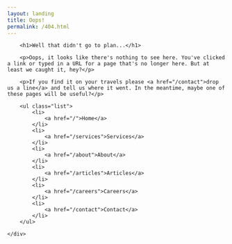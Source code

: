 ```yaml
---
layout: landing
title: Oops!
permalink: /404.html
---
```


<div class="panel content">
    <div class="container">

        <h1>Well that didn't go to plan...</h1>

        <p>Oops, it looks like there's nothing to see here. You've clicked a link or typed in a URL for a page that's no longer here. But at least we caught it, hey?</p>

        <p>If you find it on your travels please <a href="/contact">drop us a line</a> and tell us where it went. In the meantime, maybe one of these pages will be useful?</p>

        <ul class="list">
            <li>
                <a href="/">Home</a>
            </li>
            <li>
                <a href="/services">Services</a>
            </li>
            <li>
                <a href="/about">About</a>
            </li>
            <li>
                <a href="/articles">Articles</a>
            </li>
            <li>
                <a href="/careers">Careers</a>
            </li>
            <li>
                <a href="/contact">Contact</a>
            </li>
        </ul>

    </div>
</div>
